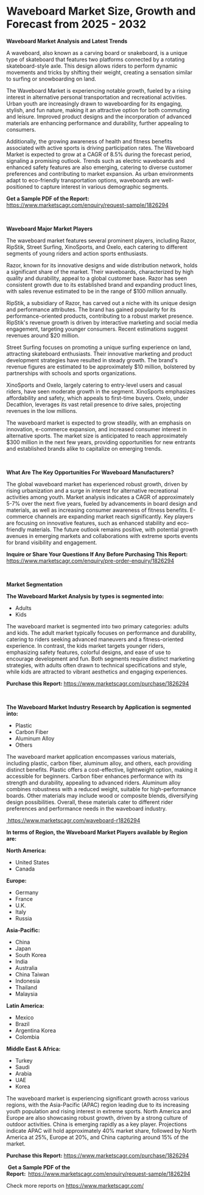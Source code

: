 <p><h1>Waveboard Market Size, Growth and Forecast from 2025 - 2032</h1></p><p><strong>Waveboard Market Analysis and Latest Trends</strong></p>
<p><p>A waveboard, also known as a carving board or snakeboard, is a unique type of skateboard that features two platforms connected by a rotating skateboard-style axle. This design allows riders to perform dynamic movements and tricks by shifting their weight, creating a sensation similar to surfing or snowboarding on land. </p><p>The Waveboard Market is experiencing notable growth, fueled by a rising interest in alternative personal transportation and recreational activities. Urban youth are increasingly drawn to waveboarding for its engaging, stylish, and fun nature, making it an attractive option for both commuting and leisure. Improved product designs and the incorporation of advanced materials are enhancing performance and durability, further appealing to consumers.</p><p>Additionally, the growing awareness of health and fitness benefits associated with active sports is driving participation rates. The Waveboard Market is expected to grow at a CAGR of 8.5% during the forecast period, signaling a promising outlook. Trends such as electric waveboards and enhanced safety features are also emerging, catering to diverse customer preferences and contributing to market expansion. As urban environments adapt to eco-friendly transportation options, waveboards are well-positioned to capture interest in various demographic segments.</p></p>
<p><strong>Get a Sample PDF of the Report:&nbsp;</strong> <a href="https://www.marketscagr.com/enquiry/request-sample/1826294?utm_campaign=3577&utm_medium=2&utm_source=Github&utm_content=ia&utm_term=04042025&utm_id=waveboard">https://www.marketscagr.com/enquiry/request-sample/1826294</a></p>
<p>&nbsp;</p>
<p><strong>Waveboard Major Market Players</strong></p>
<p><p>The waveboard market features several prominent players, including Razor, RipStik, Street Surfing, XinoSports, and Oxelo, each catering to different segments of young riders and action sports enthusiasts.</p><p>Razor, known for its innovative designs and wide distribution network, holds a significant share of the market. Their waveboards, characterized by high quality and durability, appeal to a global customer base. Razor has seen consistent growth due to its established brand and expanding product lines, with sales revenue estimated to be in the range of $100 million annually.</p><p>RipStik, a subsidiary of Razor, has carved out a niche with its unique design and performance attributes. The brand has gained popularity for its performance-oriented products, contributing to a robust market presence. RipStik's revenue growth is driven by interactive marketing and social media engagement, targeting younger consumers. Recent estimations suggest revenues around $20 million.</p><p>Street Surfing focuses on promoting a unique surfing experience on land, attracting skateboard enthusiasts. Their innovative marketing and product development strategies have resulted in steady growth. The brand's revenue figures are estimated to be approximately $10 million, bolstered by partnerships with schools and sports organizations.</p><p>XinoSports and Oxelo, largely catering to entry-level users and casual riders, have seen moderate growth in the segment. XinoSports emphasizes affordability and safety, which appeals to first-time buyers. Oxelo, under Decathlon, leverages its vast retail presence to drive sales, projecting revenues in the low millions.</p><p>The waveboard market is expected to grow steadily, with an emphasis on innovation, e-commerce expansion, and increased consumer interest in alternative sports. The market size is anticipated to reach approximately $300 million in the next few years, providing opportunities for new entrants and established brands alike to capitalize on emerging trends.</p></p>
<p>&nbsp;</p>
<p><strong>What Are The Key Opportunities For Waveboard Manufacturers?</strong></p>
<p><p>The global waveboard market has experienced robust growth, driven by rising urbanization and a surge in interest for alternative recreational activities among youth. Market analysis indicates a CAGR of approximately 5-7% over the next five years, fueled by advancements in board design and materials, as well as increasing consumer awareness of fitness benefits. E-commerce channels are expanding market reach significantly. Key players are focusing on innovative features, such as enhanced stability and eco-friendly materials. The future outlook remains positive, with potential growth avenues in emerging markets and collaborations with extreme sports events for brand visibility and engagement.</p></p>
<p><strong>Inquire or Share Your Questions If Any Before Purchasing This Report:</strong> <a href="https://www.marketscagr.com/enquiry/pre-order-enquiry/1826294?utm_campaign=3577&utm_medium=2&utm_source=Github&utm_content=ia&utm_term=04042025&utm_id=waveboard">https://www.marketscagr.com/enquiry/pre-order-enquiry/1826294</a></p>
<p>&nbsp;</p>
<p><strong>Market Segmentation</strong></p>
<p><strong>The Waveboard Market Analysis by types is segmented into:</strong></p>
<p><ul><li>Adults</li><li>Kids</li></ul></p>
<p><p>The waveboard market is segmented into two primary categories: adults and kids. The adult market typically focuses on performance and durability, catering to riders seeking advanced maneuvers and a fitness-oriented experience. In contrast, the kids market targets younger riders, emphasizing safety features, colorful designs, and ease of use to encourage development and fun. Both segments require distinct marketing strategies, with adults often drawn to technical specifications and style, while kids are attracted to vibrant aesthetics and engaging experiences.</p></p>
<p><strong>Purchase this Report:&nbsp;</strong><a href="https://www.marketscagr.com/purchase/1826294?utm_campaign=3577&utm_medium=2&utm_source=Github&utm_content=ia&utm_term=04042025&utm_id=waveboard">https://www.marketscagr.com/purchase/1826294</a></p>
<p>&nbsp;</p>
<p><strong>The Waveboard Market Industry Research by Application is segmented into:</strong></p>
<p><ul><li>Plastic</li><li>Carbon Fiber</li><li>Aluminum Alloy</li><li>Others</li></ul></p>
<p><p>The waveboard market application encompasses various materials, including plastic, carbon fiber, aluminum alloy, and others, each providing distinct benefits. Plastic offers a cost-effective, lightweight option, making it accessible for beginners. Carbon fiber enhances performance with its strength and durability, appealing to advanced riders. Aluminum alloy combines robustness with a reduced weight, suitable for high-performance boards. Other materials may include wood or composite blends, diversifying design possibilities. Overall, these materials cater to different rider preferences and performance needs in the waveboard industry.</p></p>
<p><a href="https://www.marketscagr.com/waveboard-r1826294?utm_campaign=3577&utm_medium=2&utm_source=Github&utm_content=ia&utm_term=04042025&utm_id=waveboard">&nbsp;https://www.marketscagr.com/waveboard-r1826294</a></p>
<p><strong>In terms of Region, the Waveboard Market Players available by Region are:</strong></p>
<p>
    <p> <strong> North America: </strong>
        <ul>
            <li>United States</li>
            <li>Canada</li>
        </ul>
        </p> 
    <p> <strong> Europe: </strong>
        <ul>
            <li>Germany</li>
            <li>France</li>
            <li>U.K.</li>
            <li>Italy</li>
            <li>Russia</li>
        </ul>
        </p> 
    <p> <strong> Asia-Pacific: </strong>
        <ul>
            <li>China</li>
            <li>Japan</li>
            <li>South Korea</li>
            <li>India</li>
            <li>Australia</li>
            <li>China Taiwan</li>
            <li>Indonesia</li>
            <li>Thailand</li>
            <li>Malaysia</li>
        </ul>
        </p> 
    <p> <strong> Latin America: </strong>
        <ul>
            <li>Mexico</li>
            <li>Brazil</li>
            <li>Argentina Korea</li>
            <li>Colombia</li>
        </ul>
        </p> 
    <p> <strong> Middle East & Africa: </strong>
        <ul>
            <li>Turkey</li>
            <li>Saudi</li>
            <li>Arabia</li>
            <li>UAE</li>
            <li>Korea</li>
        </ul>
    </p>
    </p>
<p><p>The waveboard market is experiencing significant growth across various regions, with the Asia-Pacific (APAC) region leading due to its increasing youth population and rising interest in extreme sports. North America and Europe are also showcasing robust growth, driven by a strong culture of outdoor activities. China is emerging rapidly as a key player. Projections indicate APAC will hold approximately 40% market share, followed by North America at 25%, Europe at 20%, and China capturing around 15% of the market.</p></p>
<p><strong>Purchase this Report: </strong><a href="https://www.marketscagr.com/purchase/1826294?utm_campaign=3577&utm_medium=2&utm_source=Github&utm_content=ia&utm_term=04042025&utm_id=waveboard">https://www.marketscagr.com/purchase/1826294</a></p>
<p>&nbsp;<strong>Get a Sample PDF of the Report:&nbsp;&nbsp;</strong><a href="https://www.marketscagr.com/enquiry/request-sample/1826294?utm_campaign=3577&utm_medium=2&utm_source=Github&utm_content=ia&utm_term=04042025&utm_id=waveboard">https://www.marketscagr.com/enquiry/request-sample/1826294</a></p>
<p><strong></strong></p>
<p>Check more reports on <a href="https://www.marketscagr.com/?utm_campaign=3577&utm_medium=2&utm_source=Github&utm_content=ia&utm_term=04042025&utm_id=waveboard">https://www.marketscagr.com/</a></p>